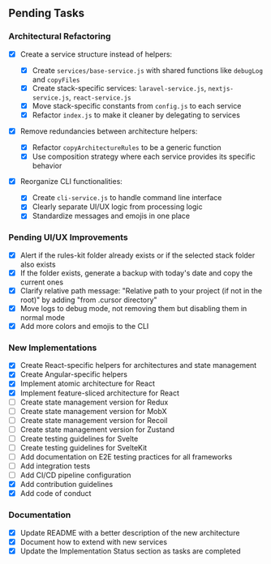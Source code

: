 ## Pending Tasks

### Architectural Refactoring

-   [x] Create a service structure instead of helpers:

    -   [x] Create `services/base-service.js` with shared functions like `debugLog` and `copyFiles`
    -   [x] Create stack-specific services: `laravel-service.js`, `nextjs-service.js`, `react-service.js`
    -   [x] Move stack-specific constants from `config.js` to each service
    -   [x] Refactor `index.js` to make it cleaner by delegating to services

-   [x] Remove redundancies between architecture helpers:

    -   [x] Refactor `copyArchitectureRules` to be a generic function
    -   [x] Use composition strategy where each service provides its specific behavior

-   [x] Reorganize CLI functionalities:
    -   [x] Create `cli-service.js` to handle command line interface
    -   [x] Clearly separate UI/UX logic from processing logic
    -   [x] Standardize messages and emojis in one place

### Pending UI/UX Improvements

-   [x] Alert if the rules-kit folder already exists or if the selected stack folder also exists
-   [x] If the folder exists, generate a backup with today's date and copy the current ones
-   [x] Clarify relative path message: "Relative path to your project (if not in the root)" by adding "from .cursor directory"
-   [x] Move logs to debug mode, not removing them but disabling them in normal mode
-   [x] Add more colors and emojis to the CLI

### New Implementations

-   [x] Create React-specific helpers for architectures and state management
-   [x] Create Angular-specific helpers
-   [x] Implement atomic architecture for React
-   [x] Implement feature-sliced architecture for React
-   [ ] Create state management version for Redux
-   [ ] Create state management version for MobX
-   [ ] Create state management version for Recoil
-   [ ] Create state management version for Zustand
-   [ ] Create testing guidelines for Svelte
-   [ ] Create testing guidelines for SvelteKit
-   [ ] Add documentation on E2E testing practices for all frameworks
-   [ ] Add integration tests
-   [ ] Add CI/CD pipeline configuration
-   [x] Add contribution guidelines
-   [x] Add code of conduct

### Documentation

-   [x] Update README with a better description of the new architecture
-   [x] Document how to extend with new services
-   [x] Update the Implementation Status section as tasks are completed
